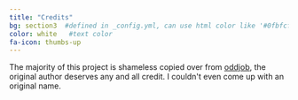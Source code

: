 ```yaml
---
title: "Credits"
bg: section3  #defined in _config.yml, can use html color like '#0fbfcf'
color: white   #text color
fa-icon: thumbs-up
---
```


The majority of this project is shameless copied over from [oddjob](https://github.com/jblomo/oddjob),
the original author deserves any and all credit.  I couldn't even come up with an original name.